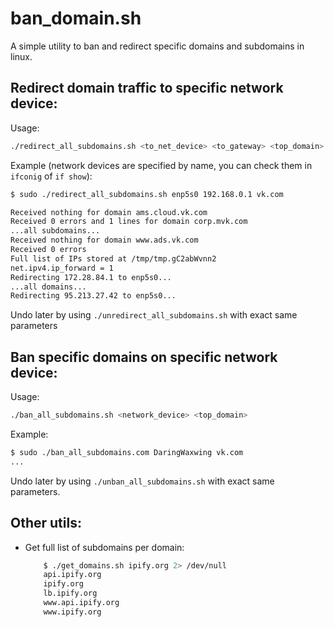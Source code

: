 # ban_domain.sh

A simple utility to ban and redirect specific domains and subdomains in linux.

## Redirect domain traffic to specific network device:

Usage:
```bash
./redirect_all_subdomains.sh <to_net_device> <to_gateway> <top_domain>
```

Example (network devices are specified by name, you can check them in `ifconig` of `if show`):
```bash
$ sudo ./redirect_all_subdomains.sh enp5s0 192.168.0.1 vk.com

Received nothing for domain ams.cloud.vk.com
Received 0 errors and 1 lines for domain corp.mvk.com
...all subdomains...
Received nothing for domain www.ads.vk.com
Received 0 errors
Full list of IPs stored at /tmp/tmp.gC2abWvnn2
net.ipv4.ip_forward = 1
Redirecting 172.28.84.1 to enp5s0...
...all domains...
Redirecting 95.213.27.42 to enp5s0...
```

Undo later by using `./unredirect_all_subdomains.sh` with exact same parameters


## Ban specific domains on specific network device:

Usage:
```bash
./ban_all_subdomains.sh <network_device> <top_domain>
```

Example:
```bash
$ sudo ./ban_all_subdomains.com DaringWaxwing vk.com
...
```

Undo later by using `./unban_all_subdomains.sh` with exact same parameters.

## Other utils:
 - Get full list of subdomains per domain: 
	```bash
		$ ./get_domains.sh ipify.org 2> /dev/null
		api.ipify.org
		ipify.org
		lb.ipify.org
		www.api.ipify.org
		www.ipify.org
	```



